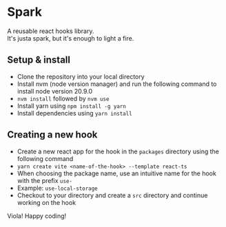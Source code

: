 # Spark
A reusable react hooks library.  
It's justa spark, but it's enough to light a fire.

## Setup & install
- Clone the repository into your local directory
- Install nvm (node version manager) and run the following command to install node version 20.9.0
- `nvm install` followed by `nvm use`
- Install yarn using `npm install -g yarn`
- Install dependencies using `yarn install`

## Creating a new hook
- Create a new react app for the hook in the `packages` directory using the following command
- `yarn create vite <name-of-the-hook> --template react-ts`
- When choosing the package name, use an intuitive name for the hook with the prefix `use-`
- Example: `use-local-storage`
- Checkout to your directory and create a `src` directory and continue working on the hook

Viola! Happy coding!
```
